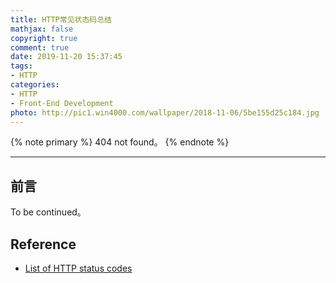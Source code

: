 ```yaml
---
title: HTTP常见状态码总结
mathjax: false
copyright: true
comment: true
date: 2019-11-20 15:37:45
tags:
- HTTP
categories:
- HTTP
- Front-End Development
photo: http://pic1.win4000.com/wallpaper/2018-11-06/5be155d25c184.jpg
---
```


{% note primary %}
404 not found。
{% endnote %}

<!-- more -->

---

## 前言

To be continued。


## Reference

- [List of HTTP status codes](https://en.wikipedia.org/wiki/List_of_HTTP_status_codes)